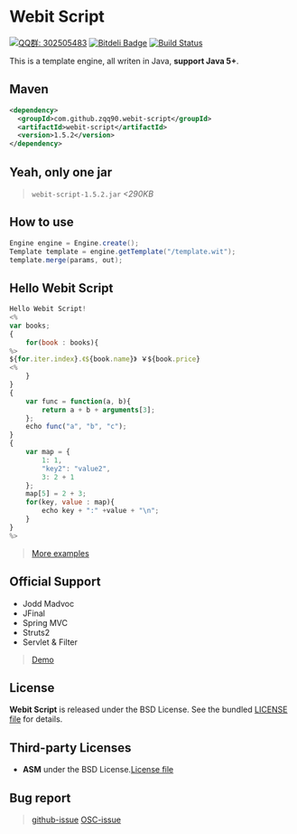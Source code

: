 Webit Script  
====
<a target="_blank" href="http://shang.qq.com/wpa/qunwpa?idkey=7be9d8a59a8533b7c2837bdc22295b4b47c65384eda323971cf5f3b9943ad9db"><img border="0" src="http://pub.idqqimg.com/wpa/images/group.png" alt="QQ群: 302505483" title="QQ群: 302505483"></a>
<a target="_blank" href="https://bitdeli.com/free"><img border="0" src="https://d2weczhvl823v0.cloudfront.net/zqq90/webit-script/trend.png" alt="Bitdeli Badge" title="Bitdeli Badge"></a>
<a target="_blank" href="https://travis-ci.org/zqq90/webit-script"><img border="0" src="https://api.travis-ci.org/zqq90/webit-script.png" alt="Build Status" title="Build Status"></a>

This is a template engine, all writen in Java, **support Java 5+**.

## Maven

~~~~~xml
<dependency>
  <groupId>com.github.zqq90.webit-script</groupId>
  <artifactId>webit-script</artifactId>
  <version>1.5.2</version>
</dependency>
~~~~~

## Yeah, only one jar

> `webit-script-1.5.2.jar` *<290KB*

## How to use

~~~~~java
Engine engine = Engine.create();
Template template = engine.getTemplate("/template.wit");
template.merge(params, out);
~~~~~

## Hello Webit Script

~~~~~javascript
Hello Webit Script!
<%
var books;
{
    for(book : books){
%>
${for.iter.index}.《${book.name}》 ￥${book.price}
<%
    }
}
{
    var func = function(a, b){
        return a + b + arguments[3];
    };
    echo func("a", "b", "c");
}
{
    var map = {
        1: 1,
        "key2": "value2",
        3: 2 + 1
    };
    map[5] = 2 + 3;
    for(key, value : map){
        echo key + ":" +value + "\n";
    }
}
%>
~~~~~

> [More examples][tests]

## Official Support
+ Jodd Madvoc
+ JFinal
+ Spring MVC
+ Struts2
+ Servlet & Filter

> [Demo][mvc-demo]


## License
 
**Webit Script** is released under the BSD License. See the bundled [LICENSE file][license] for
details.

## Third-party Licenses

+ **ASM**  under the BSD License.[License file][asm_license]

## Bug report

> [github-issue][new_issue_github]
> [OSC-issue][new_issue_osc]

[mvc-demo]: https://github.com/zqq90/webitscript-mvc-demo
[tests]: https://github.com/zqq90/webit-script/tree/master/webit-script/src/test/resources/webit/script/test/tmpls

[new_issue_github]: https://github.com/zqq90/webit-script/issues/new
[new_issue_osc]: http://git.oschina.net/zqq90/webit-script/issues/new

[license]: https://github.com/zqq90/webit-script/blob/master/LICENSE
[jodd_license]: http://jodd.org/license.html
[asm_license]: http://asm.ow2.org/license.html

